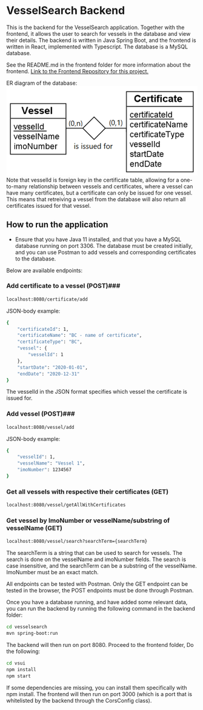 # VesselSearch Backend #
This is the backend for the VesselSearch application. Together with the frontend, it allows the user to search for vessels in the database and view their details. The backend is written in Java Spring Boot, and the frontend is written in React, implemented with Typescript. The database is a MySQL database.

See the README.md in the frontend folder for more information about the frontend. [Link to the Frontend Repository for this project.](https://github.com/erlenelo/VesselSearch-Frontend)

ER diagram of the database:
![ER diagram](ER-Diagram-VesselBase.png)
Note that vesselId is foreign key in the certificate table, allowing for a one-to-many relationship between vessels and certificates, where a vessel can have many certificates, but a certificate can only be issued for one vessel. This means that retreiving a vessel from the database will also return all certificates issued for that vessel.

## How to run the application ##
- Ensure that you have Java 11 installed, and that you have a MySQL database running on port 3306. The database must be created initially, and you can use Postman to add vessels and corresponding certificates to the database. 

Below are available endpoints:
### Add certificate to a vessel (POST)###
```sh
localhost:8080/certificate/add
```
JSON-body example:
```sh
{
    "certificateId": 1,
    "certificateName": "BC - name of certificate",
    "certificateType": "BC",
    "vessel": {
        "vesselId": 1
    },
    "startDate": "2020-01-01",
    "endDate": "2020-12-31"
}
```
The vesselId in the JSON format specifies which vessel the certificate is issued for.

### Add vessel (POST)###
```sh
localhost:8080/vessel/add
```
JSON-body example:
```sh
{
    "vesselId": 1,
    "vesselName": "Vessel 1",
    "imoNumber": 1234567
}
```

### Get all vessels with respective their certificates (GET) ###
```sh
localhost:8080/vessel/getAllWithCertificates
```

### Get vessel by ImoNumber or vesselName/substring of vesselName (GET) ###
```sh
localhost:8080/vessel/search?searchTerm={searchTerm}
```

The searchTerm is a string that can be used to search for vessels. The search is done on the vesselName and imoNumber fields. The search is case insensitive, and the searchTerm can be a substring of the vesselName. ImoNumber must be an exact match.

All endpoints can be tested with Postman. Only the GET endpoint can be tested in the browser, the POST endpoints must be done through Postman.

Once you have a database running, and have added some relevant data, you can run the backend by running the following command in the backend folder:
```sh
cd vesselsearch
mvn spring-boot:run
```
The backend will then run on port 8080.
Proceed to the frontend folder, Do the following:
```sh
cd vsui
npm install
npm start
```
If some dependencies are missing, you can install them specifically with npm install. The frontend will then run on port 3000 (which is a port that is whitelisted by the backend through the CorsConfig class).
